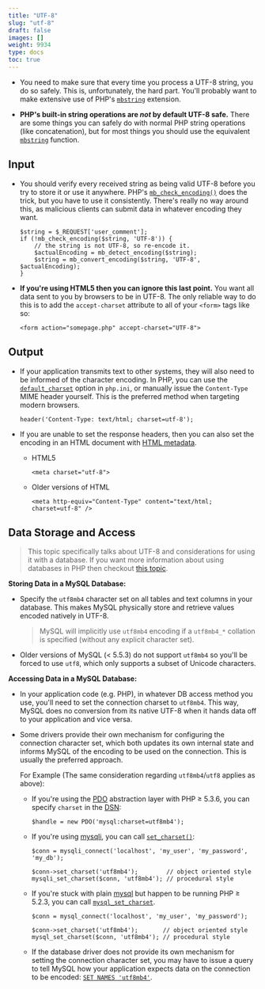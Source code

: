 ```yaml
---
title: "UTF-8"
slug: "utf-8"
draft: false
images: []
weight: 9934
type: docs
toc: true
---
```


- You need to make sure that every time you process a UTF-8 string, you do so safely.  This is, unfortunately, the hard part.  You'll probably want to make extensive use of PHP's [`mbstring`][1] extension.

- **PHP's built-in string operations are *not* by default UTF-8 safe.**  There are some things you can safely do with normal PHP string operations (like concatenation), but for most things you should use the equivalent [`mbstring`][1] function.



[1]: http://www.php.net/manual/en/book.mbstring.php

## Input
- You should verify every received string as being valid UTF-8 before you try to store it or use it anywhere. PHP's [`mb_check_encoding()`][1] does the trick, but you have to use it consistently. There's really no way around this, as malicious clients can submit data in whatever encoding they want.

      $string = $_REQUEST['user_comment'];
      if (!mb_check_encoding($string, 'UTF-8')) {
          // the string is not UTF-8, so re-encode it.
          $actualEncoding = mb_detect_encoding($string);
          $string = mb_convert_encoding($string, 'UTF-8', $actualEncoding);
      }

- **If you're using HTML5 then you can ignore this last point.** You want all data sent to you by browsers to be in UTF-8. The only reliable way to do this is to add the `accept-charset` attribute to all of your `<form>` tags like so:

      <form action="somepage.php" accept-charset="UTF-8">



[1]: http://php.net/manual/en/function.mb-check-encoding.php
[2]: http://whatwg.org/html


## Output
- If your application transmits text to other systems, they will also need to be informed of the character encoding. In PHP, you can use the [`default_charset`][2] option in `php.ini`, or manually issue the `Content-Type` MIME header yourself. This is the preferred method when targeting modern browsers.

      header('Content-Type: text/html; charset=utf-8');

- If you are unable to set the response headers, then you can also set the encoding in an HTML document with [HTML metadata][1].
    - HTML5

          <meta charset="utf-8">

    - Older versions of HTML

          <meta http-equiv="Content-Type" content="text/html; charset=utf-8" />



[1]: http://stackoverflow.com/q/4696499/4245525
[2]: http://www.php.net/manual/en/ini.core.php#ini.default-charset


## Data Storage and Access
> This topic specifically talks about UTF-8 and considerations for using it with a database. If you want more information about using databases in PHP then checkout [this topic][8].

**Storing Data in a MySQL Database:**

- Specify the `utf8mb4` character set on all tables and text columns in your database.  This makes MySQL physically store and retrieve values encoded natively in UTF-8.
  >MySQL will implicitly use `utf8mb4` encoding if a `utf8mb4_*` collation is specified (without any explicit character set).
- Older versions of MySQL (< 5.5.3) do not support `utf8mb4` so you'll be forced to use `utf8`, which only supports a subset of Unicode characters.

**Accessing Data in a MySQL Database:**

- In your application code (e.g. PHP), in whatever DB access method you use, you'll need to set the connection charset to `utf8mb4`.  This way, MySQL does no conversion from its native UTF-8 when it hands data off to your application and vice versa.
- Some drivers provide their own mechanism for configuring the connection character set, which both updates its own internal state and informs MySQL of the encoding to be used on the connection. This is usually the preferred approach.  

  For Example (The same consideration regarding `utf8mb4`/`utf8` applies as above):

    - If you're using the [PDO][1] abstraction layer with PHP &ge; 5.3.6, you can specify `charset` in the [DSN][2]:

          $handle = new PDO('mysql:charset=utf8mb4');

    - If you're using [mysqli][3], you can call [`set_charset()`][4]:

          $conn = mysqli_connect('localhost', 'my_user', 'my_password', 'my_db');

          $conn->set_charset('utf8mb4');        // object oriented style
          mysqli_set_charset($conn, 'utf8mb4'); // procedural style

    - If you're stuck with plain [mysql][5] but happen to be running PHP &ge; 5.2.3, you can call [`mysql_set_charset`][6].

          $conn = mysql_connect('localhost', 'my_user', 'my_password');

          $conn->set_charset('utf8mb4');       // object oriented style
          mysql_set_charset($conn, 'utf8mb4'); // procedural style
    
    - If the database driver does not provide its own mechanism for setting the connection character set, you may have to issue a query to tell MySQL how your application expects data on the connection to be encoded: [`SET NAMES 'utf8mb4'`][7].




[1]: http://www.php.net/manual/en/book.pdo.php
[2]: http://www.php.net/manual/en/ref.pdo-mysql.connection.php
[3]: http://www.php.net/manual/en/book.mysqli.php
[4]: http://www.php.net/manual/en/mysqli.set-charset.php
[5]: http://www.php.net/manual/en/book.mysql.php
[6]: http://www.php.net/manual/en/function.mysql-set-charset.php
[7]: http://dev.mysql.com/doc/en/charset-connection.html
[8]: https://www.wikiod.com/php
 


